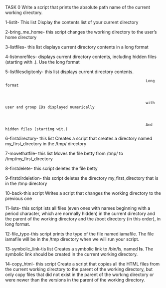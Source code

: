 TASK 0 Write a script that prints the absolute path name of the current working directory.



1-listit- This list Display the contents list of your current directory



2-bring_me_home- this script changes the working directory to the user’s home directory



3-listfiles- this list displays current directory contents in a long format



4-listmorefiles- displays current directory contents, including hidden files (starting with .). Use the long format



5-listfilesdigitonly- this list displays current directory contents.

                                                                   Long format



                                                                   with user and group IDs displayed numerically



                                                                   And hidden files (starting wit.)

6-firstdirectory- this list Creates a script that creates a directory named my_first_directory in the /tmp/ directory



7-movethatfile- this list Moves the file betty from /tmp/ to /tmp/my_first_directory



8-firstdelete- this script deletes the file betty



9-firstdirdeletion- this script deletes the directory my_first_directory that is in the /tmp directory



10-back-this script Writes a script that changes the working directory to the previous one



11-lists- this script ists all files (even ones with names beginning with a period character, which are normally hidden) in the current directory and the parent of the working directory and the /boot directory (in this order), in long format.



12-file_type-this script prints the type of the file named iamafile. The file iamafile will be in the /tmp directory when we will run your script.



13-symbolic_link-tis list Creates a symbolic link to /bin/ls, named __ls__. The symbolic link should be created in the current working directory.



14-copy_html- this script Create a script that copies all the HTML files from the current working directory to the parent of the working directory, but only copy files that did not exist in the parent of the working directory or were newer than the versions in the parent of the working directory.






